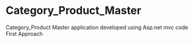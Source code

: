 # Category_Product_Master
Category_Product Master application developed using Asp.net mvc code First Approach
